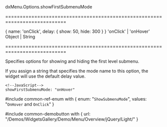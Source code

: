 <!--id-->dxMenu.Options.showFirstSubmenuMode<!--/id-->
===========================================================================
<!--default-->{ name: 'onClick', delay: { show: 50, hide: 300 } }<!--/default-->
<!--acceptValues-->'onClick' | 'onHover'<!--/acceptValues-->
<!--type-->Object | String<!--/type-->
===========================================================================

<!--shortDescription-->
Specifies options for showing and hiding the first level submenu.
<!--/shortDescription-->

<!--fullDescription-->
If you assign a string that specifies the mode name to this option, the widget will use the default delay value.

    <!--JavaScript-->
    showFirstSubmenuMode: "onHover"

#include common-ref-enum with {
    enum: "`ShowSubmenuMode`",
    values: "`OnHover` and `OnClick`"
}

#include common-demobutton with {
    url: "/Demos/WidgetsGallery/Demo/Menu/Overview/jQuery/Light/"
}
<!--/fullDescription-->